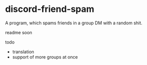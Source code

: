 # discord-friend-spam

A program, which spams friends in a group DM with a random shit.

readme soon

todo
  - translation
  - support of more groups at once
